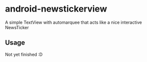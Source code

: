 # android-newstickerview #

A simple TextView with automarquee that acts like a nice interactive NewsTicker

## Usage ##

Not yet finished :D